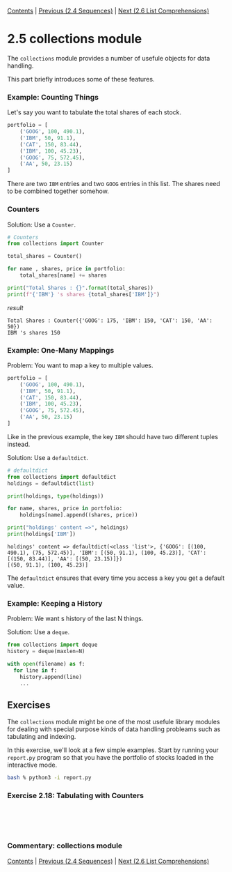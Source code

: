 [Contents](../Contents.md) \| [Previous (2.4 Sequences)](04_Sequences.md) \| [Next (2.6 List Comprehensions)](06_List_comprehension.md)

# 2.5 collections module

The `collections` module provides a number of usefule objects for data handling. 

This part briefly introduces some of these features.

### Example: Counting Things

Let's say you want to tabulate the total shares of each stock.

```python
portfolio = [
    ('GOOG', 100, 490.1),
    ('IBM', 50, 91.1),
    ('CAT', 150, 83.44),
    ('IBM', 100, 45.23),
    ('GOOG', 75, 572.45),
    ('AA', 50, 23.15)
]
```

There are two `IBM` entries and two `GOOG` entries in this list. The shares need to be combined together somehow.

### Counters

Solution: Use a `Counter`.

```python
# Counters
from collections import Counter

total_shares = Counter()

for name , shares, price in portfolio:
    total_shares[name] += shares

print("Total Shares : {}".format(total_shares))
print(f"{'IBM'} 's shares {total_shares['IBM']}")
```

*result*

```
Total Shares : Counter({'GOOG': 175, 'IBM': 150, 'CAT': 150, 'AA': 50})
IBM 's shares 150
```



### Example: One-Many Mappings

Problem: You want to map a key to multiple values.

```python
portfolio = [
    ('GOOG', 100, 490.1),
    ('IBM', 50, 91.1),
    ('CAT', 150, 83.44),
    ('IBM', 100, 45.23),
    ('GOOG', 75, 572.45),
    ('AA', 50, 23.15)
]
```

Like in the previous example, the key `IBM` should have two different tuples instead.

Solution: Use a `defaultdict`.

```python
# defaultdict
from collections import defaultdict
holdings = defaultdict(list)

print(holdings, type(holdings))

for name, shares, price in portfolio:
    holdings[name].append((shares, price))

print("holdings' content =>", holdings)
print(holdings['IBM'])
```

```
holdings' content => defaultdict(<class 'list'>, {'GOOG': [(100, 490.1), (75, 572.45)], 'IBM': [(50, 91.1), (100, 45.23)], 'CAT': [(150, 83.44)], 'AA': [(50, 23.15)]})
[(50, 91.1), (100, 45.23)]
```

The `defaultdict` ensures that every time you access a key you get a default value.

### Example: Keeping a History

Problem: We want s history of the last N things.

Solution: Use a `deque`.

```python
from collections import deque
history = deque(maxlen=N)

with open(filename) as f:
  for line in f:
    history.append(line)
    ...
```

## Exercises

The `collections` module might be one of the most usefule library modules for dealing with special purpose kinds of data handling probleams such as tabulating and indexing.

In this exercise, we'll look at a few simple examples. Start by running your `report.py` program so that you have the portfolio of stocks loaded in the interactive mode.

```bash
bash % python3 -i report.py
```

### Exercise 2.18: Tabulating with Counters



```python

```



```python

```



```python

```



```python

```



```python

```



### Commentary: collections module



[Contents](../Contents.md) \| [Previous (2.4 Sequences)](04_Sequences.md) \| [Next (2.6 List Comprehensions)](06_List_comprehension.md)
